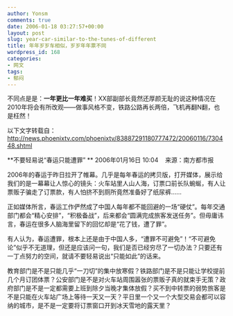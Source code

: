 ```yaml
---
author: Yonsm
comments: true
date: 2006-01-18 03:27:57+00:00
layout: post
slug: year-car-similar-to-the-tunes-of-different
title: 年年岁岁车相似，岁岁年年票不同
wordpress_id: 168
categories:
- 网文
tags:
- 郁闷
---
```


不同点是是：**一年更比一年难买**！XX部副部长竟然还厚颜无耻的说这种情况在2010年将会有所改观——做事风格不变，铁路公路再长两倍，飞机再翻N翻，也是枉然！

以下文字转载自：http://news.phoenixtv.com/phoenixtv/83887291180777472/20060116/730448.shtml

**不要轻易说“春运只能遭罪” **
2006年01月16日 10:04    来源：南方都市报


2006年的春运于昨日拉开了帷幕。几乎是每年春运的拷贝版，打开媒体，展示给我们的是一幕幕让人惊心的镜头：火车站里人山人海，订票口前长队蜿蜒，有人让票贩子骗走了订票款，有人怕挤不到厕所竟然准备好了纸尿裤……

正如媒体所言，春运工作俨然成了中国人每年都不能回避的一场“硬仗”。每年交通部门都会“精心安排”，“积极备战”，后来都会“圆满完成旅客发送任务”。但毋庸讳言，春运在很多人脑海里留下的回忆却是“花了钱，遭了罪”。<!-- more -->

有人认为，春运遭罪，根本上还是由于中国人多，“遭罪不可避免”！“不可避免论”似乎不无道理，但还是应该问一句，我们是否已经穷尽了一切办法？只要还有一丁点努力的空间，就请不要轻易说出“只能如此”的话来。

教育部门是不是只能几乎“一刀切”的集中放寒假？铁路部门是不是只能让学校提前几个月订团体票？公安部门是不是对火车站周围嚣张的票贩子真的就束手无策？政府部门是不是一定都需要上班到除夕当晚才集体放假？买不到中转票的弱势旅客是不是只能在火车站广场上等待一天又一天？平日里一个又一个大型交易会都可以容纳的城市，是不是一定要将订票窗口开到冰天雪地的露天里？
